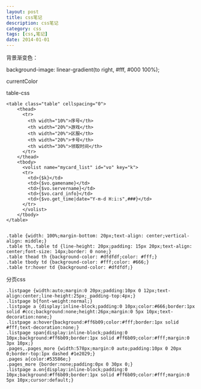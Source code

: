 ```yaml
---
layout: post
title: css笔记
description: css笔记
category: css
tags: [css,笔记]
date: 2014-01-01
---
```


背景渐变色：

  background-image: linear-gradient(to right, #fff, #000 100%);

currentColor

table-css

    <table class="table" cellspacing="0">
        <thead>
          <tr>
            <th width="10%">序号</th>
            <th width="20%">游戏</th>
            <th width="20%">区服</th>
            <th width="20%">卡号</th>
            <th width="30%">领取时间</th>
          </tr>
        </thead>
        <tbody>
          <volist name="mycard_list" id="vo" key="k">
          <tr>
            <td>{$k}</td>
            <td>{$vo.gamename}</td>
            <td>{$vo.servername}</td>
            <td>{$vo.card_info}</td>
            <td>{$vo.get_time|date="Y-m-d H:i:s",###}</td>
          </tr>
          </volist>
        </tbody>
    </table>

          
    .table {width: 100%;margin-bottom: 20px;text-align: center;vertical-align: middle;}
    .table th,.table td {line-height: 20px;padding: 15px 20px;text-align: center;font-size: 14px;border: 0 none;}
    .table thead th {background-color: #dfdfdf;color: #fff;}
    .table tbody td {background-color: #fff;color: #666;}
    .table tr:hover td {background-color: #dfdfdf;}

分页css

    .listpage {width:auto;margin:0 20px;padding:10px 0 12px;text-align:center;line-height:25px;_padding-top:4px;}
    .listpage b{font-weight:normal;}
    .listpage a {display:inline-block;padding:0 10px;color:#666;border:1px solid #ccc;background:none;height:26px;margin:0 5px 10px;text-decoration:none;}
    .listpage a:hover{background:#ff6b09;color:#fff;border:1px solid #fff;text-decoration:none;}
    .listpage span{display:inline-block;padding:0 10px;background:#ff6b09;border:1px solid #ff6b09;color:#fff;margin:0 3px 10px;}
    .pages,.pages_more {width:578px;margin:0 auto;padding:10px 0 20px 0;border-top:1px dashed #1e2029;}
    .pages a{color:#53586e;}
    .pages_more {border:none;padding:0px 0 30px 0;}
    .listpage a.on{display:inline-block;padding:0 10px;background:#ff6b09;border:1px solid #ff6b09;color:#fff;margin:0 5px 10px;cursor:default;}